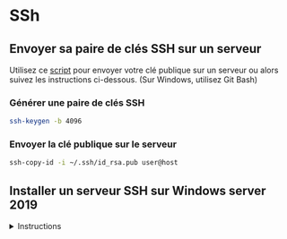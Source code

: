 # SSh

## Envoyer sa paire de clés SSH sur un serveur

Utilisez ce [script](./send-ssh-key.sh) pour envoyer votre clé publique sur un serveur ou alors suivez les instructions ci-dessous. (Sur Windows, utilisez Git Bash)

### Générer une paire de clés SSH

```bash
ssh-keygen -b 4096
```

### Envoyer la clé publique sur le serveur

```bash
ssh-copy-id -i ~/.ssh/id_rsa.pub user@host
```

## Installer un serveur SSH sur Windows server 2019

<details><summary>Instructions</summary>

[Source](https://www.vultr.com/docs/how-to-install-openssh-on-windows-server-2019-or-2022/)

- Ouvrez PowerShell en tant qu'administrateur et collez la commande suivante :

    ```powershell
    Add-WindowsCapability -Online -Name OpenSSH.Server
    ```

    vous devriez voir la sortie suivante :

    ```powershell
    Path          :
    Online        : True
    RestartNeeded : False
    ```

- Autorisez les connexions entrantes sur le port 22 dans le pare-feu
  - Ouvrez `Server Manager`
  - Dans le menu `Tools` sélectionnez `Windows Defender Firewall with Advanced Security`
  - Cliquez sur `Inbound Rules`
  - Dans le panneau à droite, cliquez sur `New Rule...`
    - Rule Type: `Port`
    - Port and Protocols:
      - Does this rule apply to TCP or UDP? `TCP`
      - Does this rule apply to all local ports or specific local ports? `Specific local ports` et entrez `22`
    - Action: `Allow the connection`
    - Profile: `Domain`, `Private` et `Public`
    - Name: `Allow SSh`
    - Cliquez sur `Finish`
- Démarrez le service SSh
  - Ouvrez PowerShell en tant qu'administrateur et collez la commande suivante :
  
    ```powershell
    Start-Service sshd
    ```

</details>